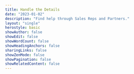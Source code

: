 ```yaml
---
title: Handle the Details
date: "2023-01-02"
description: "Find help through Sales Reps and Partners."
layout: "single"
herostyle: basic
showAuthor: false
showEdit: false
showWordCount: false
showHeadingAnchors: false
sharingLinks: false
showZenMode: false
showPagination: false
showRelatedContent: false
---
```

